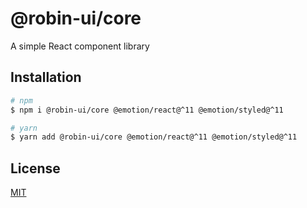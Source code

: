 # @robin-ui/core

A simple React component library

## Installation

```sh
# npm
$ npm i @robin-ui/core @emotion/react@^11 @emotion/styled@^11

# yarn
$ yarn add @robin-ui/core @emotion/react@^11 @emotion/styled@^11
```

## License

[MIT](https://github.com/robinh-jsx/robin-ui/blob/master/LICENSE)
